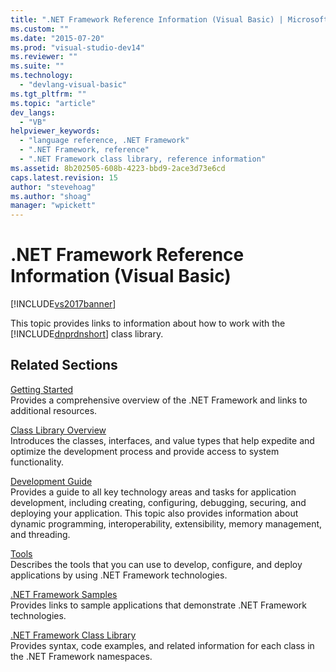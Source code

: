 ```yaml
---
title: ".NET Framework Reference Information (Visual Basic) | Microsoft Docs"
ms.custom: ""
ms.date: "2015-07-20"
ms.prod: "visual-studio-dev14"
ms.reviewer: ""
ms.suite: ""
ms.technology: 
  - "devlang-visual-basic"
ms.tgt_pltfrm: ""
ms.topic: "article"
dev_langs: 
  - "VB"
helpviewer_keywords: 
  - "language reference, .NET Framework"
  - ".NET Framework, reference"
  - ".NET Framework class library, reference information"
ms.assetid: 8b202505-608b-4223-bbd9-2ace3d73e6cd
caps.latest.revision: 15
author: "stevehoag"
ms.author: "shoag"
manager: "wpickett"
---
```

# .NET Framework Reference Information (Visual Basic)
[!INCLUDE[vs2017banner](../../visual-basic/includes/vs2017banner.md)]

This topic provides links to information about how to work with the [!INCLUDE[dnprdnshort](../../csharp/getting-started/includes/dnprdnshort-md.md)] class library.  
  
## Related Sections  
 [Getting Started](../Topic/Getting%20Started%20with%20the%20.NET%20Framework.md)  
 Provides a comprehensive overview of the .NET Framework and links to additional resources.  
  
 [Class Library Overview](../Topic/.NET%20Framework%20Class%20Library%20Overview.md)  
 Introduces the classes, interfaces, and value types that help expedite and optimize the development process and provide access to system functionality.  
  
 [Development Guide](../Topic/.NET%20Framework%20Development%20Guide.md)  
 Provides a guide to all key technology areas and tasks for application development, including creating, configuring, debugging, securing, and deploying your application. This topic also provides information about dynamic programming, interoperability, extensibility, memory management, and threading.  
  
 [Tools](../Topic/.NET%20Framework%20Tools.md)  
 Describes the tools that you can use to develop, configure, and deploy applications by using .NET Framework technologies.  
  
 [.NET Framework Samples](http://msdn.microsoft.com/en-us/177055f8-4a1f-43e7-aee6-995c196079b1)  
 Provides links to sample applications that demonstrate .NET Framework technologies.  
  
 [.NET Framework Class Library](http://go.microsoft.com/fwlink/?LinkID=227195)  
 Provides syntax, code examples, and related information for each class in the .NET Framework namespaces.